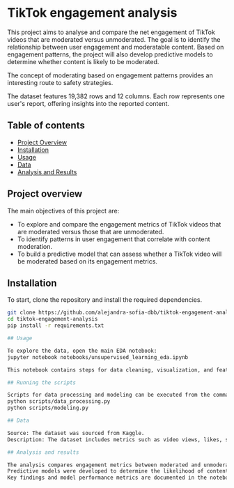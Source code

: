 # TikTok engagement analysis

This project aims to analyse and compare the net engagement of TikTok videos that are moderated versus unmoderated. The goal is to identify the relationship between user engagement and moderatable content. Based on engagement patterns, the project will also develop predictive models to determine whether content is likely to be moderated. 

The concept of moderating based on engagement patterns provides an interesting route to safety strategies. 

The dataset features 19,382 rows and 12 columns. Each row represents one user's report, offering insights into the reported content.

## Table of contents
- [Project Overview](#project-overview)
- [Installation](#installation)
- [Usage](#usage)
- [Data](#data)
- [Analysis and Results](#analysis-and-results)

## Project overview

The main objectives of this project are:
- To explore and compare the engagement metrics of TikTok videos that are moderated versus those that are unmoderated.
- To identify patterns in user engagement that correlate with content moderation.
- To build a predictive model that can assess whether a TikTok video will be moderated based on its engagement metrics.

## Installation

To start, clone the repository and install the required dependencies.

```bash
git clone https://github.com/alejandra-sofia-dbb/tiktok-engagement-analysis.git
cd tiktok-engagement-analysis
pip install -r requirements.txt

## Usage

To explore the data, open the main EDA notebook:
jupyter notebook notebooks/unsupervised_learning_eda.ipynb

This notebook contains steps for data cleaning, visualization, and feature analysis, including calculations of engagement metrics.

## Running the scripts

Scripts for data processing and modeling can be executed from the command line:
python scripts/data_processing.py
python scripts/modeling.py

## Data

Source: The dataset was sourced from Kaggle.
Description: The dataset includes metrics such as video views, likes, shares, comments, and the moderation status of videos.

## Analysis and results

The analysis compares engagement metrics between moderated and unmoderated videos, revealing patterns that suggest why some content gets moderated.
Predictive models were developed to determine the likelihood of content being moderated based on engagement patterns.
Key findings and model performance metrics are documented in the notebooks/unsupervised_learning_eda.ipynb notebook and the results/ folder.




